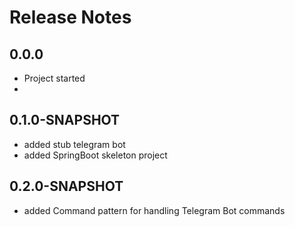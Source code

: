 # Release Notes

## 0.0.0
*   Project started
*

## 0.1.0-SNAPSHOT
*   added stub telegram bot
*   added SpringBoot skeleton project

## 0.2.0-SNAPSHOT
*   added Command pattern for handling Telegram Bot commands

